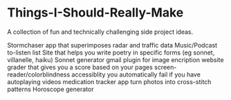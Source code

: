 # Things-I-Should-Really-Make
A collection of fun and technically challenging side project ideas.

Stormchaser app that superimposes radar and traffic data
Music/Podcast to-listen list
Site that helps you write poetry in specific forms (eg sonnet, villanelle, haiku)
Sonnet generator
gmail plugin for image encription 
website grader that gives you a score based on your pages screen-reader/colorblindness accessiblity 
  you automatically fail if you have autoplaying videos
medication tracker app
turn photos into cross-stitch patterns
Horoscope generator
